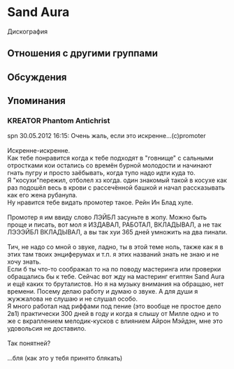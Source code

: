 # Sand Aura

Дискография

## Отношения с другими группами


## Обсуждения


## Упоминания

### KREATOR Phantom Antichrist

spn 30.05.2012 16:15:
Очень жаль, если это искренне...(с)promoter<BR><BR>Искренне-искренне.<BR>Как тебе понравится когда к тебе подходят в "говнище" c сальными отростками кои остались со времён бурной молодости и начинают гнать пугру и просто заёбывать, когда тупо надо идти куда то. <BR>Я "косухи"пережил, отболел хз когда. один знакомый такой в косухе как раз подошёл весь в крови с рассечённой башкой и начал рассказывать как его жена рубанула. <BR>Ну нравится тебе видать промотер такое. Рейн Ин Блад хуле.<BR><BR>Промотер я им ввиду слово ЛЭЙБЛ засуньте в жопу. Можно быть проще и писать, вот мол я ИЗДАВАЛ, РАБОТАЛ, ВКЛАДЫВАЛ, а не так<BR>ЛЭЭЭЙБЛ ВКЛАДЫВАЛ, а вы так хуи 365 дней умножить на два пинали.<BR><BR>Тич, не надо со мной о звуке, ладно, ты в этой теме ноль, также как я в этих там твоих энциферумах и т.п. я этих названий знать не знаю и не хочу знать. <BR> Если б ты что-то соображал то на по поводу мастеринга или проверки обращались бы к тебе. Сейчас вот жду на мастеринг египтян Sand Aura и ещё каких то бруталистов. Но я на музыку внимания на обращаю, нет времени. Посему делаю работу и думаю о звуке. А для души я жужжалова не слушаю и не слушал особо.<BR>Я много работал над риффами под пение (это вообще не простое дело 2в1) практически 300 дней в году и когда я слышу от Милле одно и то же с вкраплением мелодик-кусков с влиянием Айрон Мэйдэн, мне это удовольсия не доставило.<BR><BR>Так понятней?<BR><BR>...бля (как это у тебя принято блякать)

